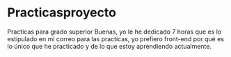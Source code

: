 # Practicasproyecto
Practicas para grado superior
Buenas, yo le he dedicado 7 horas que es lo estipulado en mi correo para las practicas, yo prefiero front-end por qué es lo único que he practicado y de lo que estoy aprendiendo actualmente.
